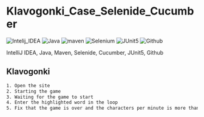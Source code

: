 # Klavogonki_Case_Selenide_Cucumber
![Intelij_IDEA](https://user-images.githubusercontent.com/78253233/159060071-6b77b53e-0af9-4db1-a36e-f46dd8c443b7.png)
![Java](https://user-images.githubusercontent.com/78253233/159060081-5b13b5bc-9bf8-4c44-82cf-643c5d83d102.png)
![maven](https://user-images.githubusercontent.com/78253233/159064891-3f1d80ad-5e46-43ac-935b-ed8a217424c0.png)
![Selenium](https://user-images.githubusercontent.com/78253233/159078129-1fb0d671-0aec-422d-a797-1b11313f784a.png)
![JUnit5](https://user-images.githubusercontent.com/78253233/159060116-0ca96983-0a71-49ca-b920-1161103affc0.png)
![Github](https://user-images.githubusercontent.com/78253233/159060195-6c58b927-1153-4deb-800a-96ceead5317c.png)

IntelliJ IDEA, Java, Maven, Selenide, Cucumber, JUnit5, Github

## Klavogonki
```sh
1. Open the site 
2. Starting the game 
3. Waiting for the game to start 
4. Enter the highlighted word in the loop
5. Fix that the game is over and the characters per minute is more than 1000
```
